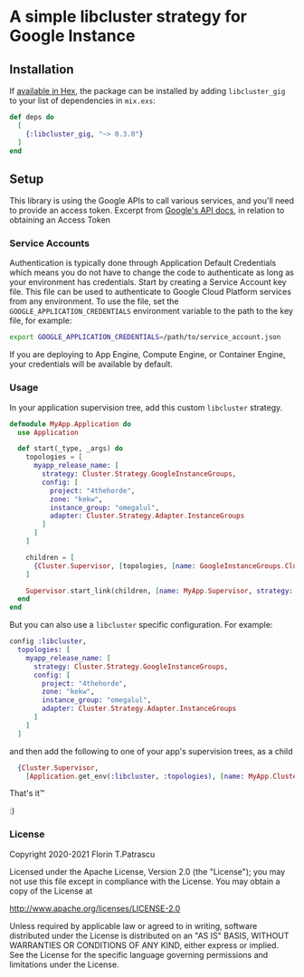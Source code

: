 # A simple libcluster strategy for Google Instance

## Installation

If [available in Hex](https://hex.pm/docs/publish), the package can be installed by adding `libcluster_gig` to your list
of dependencies in `mix.exs`:

```elixir
def deps do
  [
    {:libcluster_gig, "~> 0.3.0"}
  ]
end
```

## Setup

This library is using the Google APIs to call various services, and you'll need to provide an access token. Excerpt from
[Google's API docs](https://github.com/googleapis/elixir-google-api), in relation to obtaining an Access Token

### Service Accounts

Authentication is typically done through Application Default Credentials which means you do not have to change the code
to authenticate as long as your environment has credentials. Start by creating a Service Account key file. This file can
be used to authenticate to Google Cloud Platform services from any environment. To use the file, set the
`GOOGLE_APPLICATION_CREDENTIALS` environment variable to the path to the key file, for example:

```sh
export GOOGLE_APPLICATION_CREDENTIALS=/path/to/service_account.json
```

If you are deploying to App Engine, Compute Engine, or Container Engine, your credentials will be available by default.

### Usage

In your application supervision tree, add this custom `libcluster` strategy.

```elixir
defmodule MyApp.Application do
  use Application

  def start(_type, _args) do
    topologies = [
      myapp_release_name: [
        strategy: Cluster.Strategy.GoogleInstanceGroups,
        config: [
          project: "4thehorde",
          zone: "kekw",
          instance_group: "omegalul",
          adapter: Cluster.Strategy.Adapter.InstanceGroups
        ]
      ]
    ]

    children = [
      {Cluster.Supervisor, [topologies, [name: GoogleInstanceGroups.ClusterSupervisor]]}
    ]

    Supervisor.start_link(children, [name: MyApp.Supervisor, strategy: :one_for_one])
  end
end
```

But you can also use a `libcluster` specific configuration. For example:

```elixir
config :libcluster,
  topologies: [
    myapp_release_name: [
      strategy: Cluster.Strategy.GoogleInstanceGroups,
      config: [
        project: "4thehorde",
        zone: "kekw",
        instance_group: "omegalul",
        adapter: Cluster.Strategy.Adapter.InstanceGroups
      ]
    ]
  ]

```

and then add the following to one of your app's supervision trees, as a child

```elixir
  {Cluster.Supervisor,
    [Application.get_env(:libcluster, :topologies), [name: MyApp.ClusterSupervisor]]}

```

That's it™

:)

### License

Copyright 2020-2021 Florin T.Patrascu

Licensed under the Apache License, Version 2.0 (the "License"); you may not use this file except in compliance with the
License. You may obtain a copy of the License at

http://www.apache.org/licenses/LICENSE-2.0

Unless required by applicable law or agreed to in writing, software distributed under the License is distributed on an
"AS IS" BASIS, WITHOUT WARRANTIES OR CONDITIONS OF ANY KIND, either express or implied. See the License for the specific
language governing permissions and limitations under the License.
